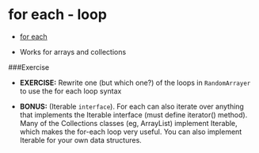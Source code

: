 # for each - loop

* [for each](http://docs.oracle.com/javase/6/docs/technotes/guides/language/foreach.html)

* Works for arrays and collections


###Exercise
* __EXERCISE:__ Rewrite one (but which one?) of the loops in ``RandomArrayer`` to use the for each loop syntax


* __BONUS:__ (Iterable<E> ``interface``). For each can also iterate over anything that implements the Iterable<E> interface (must define iterator() method). Many of the Collections classes (eg, ArrayList) implement Iterable<E>, which makes the for-each loop very useful. You can also implement Iterable<E> for your own data structures.

